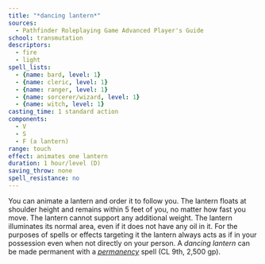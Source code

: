 ```yaml
---
title: "*dancing lantern*"
sources:
  - Pathfinder Roleplaying Game Advanced Player's Guide
school: transmutation
descriptors:
  - fire
  - light
spell_lists:
  - {name: bard, level: 1}
  - {name: cleric, level: 1}
  - {name: ranger, level: 1}
  - {name: sorcerer/wizard, level: 1}
  - {name: witch, level: 1}
casting_time: 1 standard action
components:
  - V
  - S
  - F (a lantern)
range: touch
effect: animates one lantern
duration: 1 hour/level (D)
saving_throw: none
spell_resistance: no
---
```


You can animate a lantern and order it to follow you. The lantern floats at shoulder height and remains within 5 feet of you, no matter how fast you move. The lantern cannot support any additional weight. The lantern illuminates its normal area, even if it does not have any oil in it. For the purposes of spells or effects targeting it the lantern always acts as if in your possession even when not directly on your person. A *dancing lantern* can be made permanent with a [*permanency*](/spells/permanency/) spell (CL 9th, 2,500 gp).

